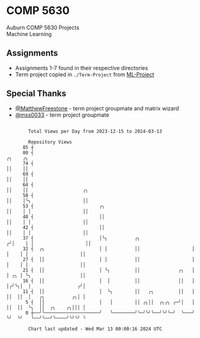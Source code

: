 # COMP 5630
Auburn COMP 5630 Projects  
Machine Learning

## Assignments
- Assignments 1-7 found in their respective directories
- Term project copied in `./Term-Project` from [ML-Project](https://github.com/wumphlett/ML-Project)

## Special Thanks
- [@MatthewFreestone](https://github.com/MatthewFreestone) - term project groupmate and matrix wizard
- [@mss0033](https://github.com/mss0033) - term project groupmate

```

        Total Views per Day from 2023-12-15 to 2024-03-13

        Repository Views
      85 ┼
      80 ┤                                                           ╭╮    ╭╮
      74 ┤                                                           ││    ││
      69 ┤                                                           ││    ││
      64 ┤                                                           ││    ││                    ╭╮
      58 ┤                                                           ││    │╰╮                   ││
      53 ┤                        ╭╮                                 ││    │ │                   ││
      48 ┤                        ││                                 ││    │ │                   ││
      42 ┤                        ││                                 ││    │ │                   ││
      37 ┤                        │╰╮          ╭╮                   ╭╯│    │ │                   ││
      32 ┤  ╭╮                    │ │          ││                   │ │    │ │                   ││
      27 ┤  ││                    │ │          ││                   │ │    │ │                   ││
      21 ┤  ││                    │ ╰╮         ││              ╭╮   │ │ ╭╮ │ ╰╮                  ││
      16 ┤  ││                    │  │         ││              ││   │ │╭╯╰╮│  │                 ╭╯│
      11 ┤  ││                    │  ╰╮        ││   ╭╮         ││   │ ││  ││  │   ╭╮          ╭╮│ │
       5 ┤  ││                    │   │        ││ ╭╮││  ╭╮╭╮ ╭─╯│   │ ││  ││  ╰╮  ││  ╭╮    ╭╮│││ │
       0 ┼──╯╰────────────────────╯   ╰────────╯╰─╯╰╯╰──╯╰╯╰─╯  ╰───╯ ╰╯  ╰╯   ╰──╯╰──╯╰────╯╰╯╰╯ ╰

        Chart last updated - Wed Mar 13 00:00:16 2024 UTC
        
```
